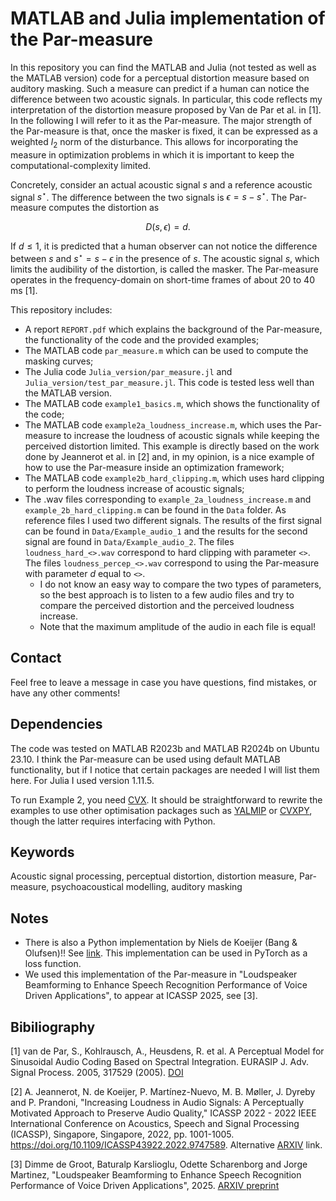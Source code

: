# MATLAB and Julia implementation of the Par-measure
In this repository you can find the MATLAB and Julia (not tested as well as the MATLAB version) code for a perceptual distortion measure based on auditory masking. Such a measure can predict if a human can notice the difference between two acoustic signals. 
In particular, this code reflects my interpretation of the distortion measure proposed by Van de Par et al. in [1]. In the following I will refer to it as the Par-measure. The major strength of the Par-measure is that, once the masker is fixed, it can be expressed as a weighted $l_2$ norm of the disturbance. This allows for incorporating the measure in optimization problems in which it is important to keep the computational-complexity limited.

Concretely, consider an actual acoustic signal $s$ and a reference acoustic signal $s^\star$. The difference between the two signals is $\epsilon=s-s^\star$. The Par-measure computes the distortion as

$$ D(s, \epsilon) = d. $$

If $d \leq 1$, it is predicted that a human observer can not notice the difference between $s$ and $s^\star=s-\epsilon$ in the presence of $s$. The acoustic signal $s$, which limits the audibility of the distortion, is called the masker. The Par-measure operates in the frequency-domain on short-time frames of about 20 to 40 ms [1].

This repository includes:
- A report ``REPORT.pdf`` which explains the background of the Par-measure, the functionality of the code and the provided examples;
- The MATLAB code ``par_measure.m`` which can be used to compute the masking curves;
- The Julia code ``Julia_version/par_measure.jl`` and ``Julia_version/test_par_measure.jl``. This code is tested less well than the MATLAB version.
- The MATLAB code ``example1_basics.m``, which shows the functionality of the code;
- The MATLAB code ``example2a_loudness_increase.m``, which uses the Par-measure to increase the loudness of acoustic signals while keeping the perceived distortion limited. This example is directly based on the work done by Jeannerot et al. in [2] and, in my opinion, is a nice example of how to use the Par-measure inside an optimization framework;
- The MATLAB code ``example2b_hard_clipping.m``, which uses hard clipping to perform the loudness increase of acoustic signals;
- The .wav files corresponding to `example_2a_loudness_increase.m` and `example_2b_hard_clipping.m` can be found in the `Data` folder. As reference files I used two different signals. The results of the first signal can be found in `Data/Example_audio_1` and the results for the second signal are found in `Data/Example_audio_2`. The files `loudness_hard_<>.wav` correspond to hard clipping with parameter `<>`. The files `loudness_percep_<>.wav` correspond to using the Par-measure with parameter $d$ equal to `<>`. 
	- I do not know an easy way to compare the two types of parameters, so the best approach is to listen to a few audio files and try to compare the perceived distortion and the perceived loudness increase.
	- Note that the maximum amplitude of the audio in each file is equal! 

## Contact
Feel free to leave a message in case you have questions, find mistakes, or have any other comments! 

## Dependencies
The code was tested on MATLAB R2023b and MATLAB R2024b on Ubuntu 23.10. I think the Par-measure can be used using default MATLAB functionality, but if I notice that certain packages are needed I will list them here. For Julia I used version 1.11.5. 

To run Example 2, you need [CVX](https://cvxr.com/cvx/). It should be straightforward to rewrite the examples to use other optimisation packages such as [YALMIP](https://yalmip.github.io/) or [CVXPY](https://www.cvxpy.org/), though the latter requires interfacing with Python.

## Keywords
Acoustic signal processing, perceptual distortion, distortion measure, Par-measure, psychoacoustical modelling, auditory masking

## Notes
- There is also a Python implementation by Niels de Koeijer (Bang & Olufsen)!! See [link](https://github.com/nielsdekoeijer/libdetectability). This implementation can be used in PyTorch as a loss function. 
- We used this implementation of the Par-measure in "Loudspeaker Beamforming to Enhance Speech Recognition Performance of Voice Driven Applications", to appear at ICASSP 2025, see [3].


## Bibiliography
[1] van de Par, S., Kohlrausch, A., Heusdens, R. et al. A Perceptual Model for Sinusoidal Audio Coding Based on Spectral Integration. EURASIP J. Adv. Signal Process. 2005, 317529 (2005). [DOI](https://doi.org/10.1155/ASP.2005.1292)

[2] A. Jeannerot, N. de Koeijer, P. Martínez-Nuevo, M. B. Møller, J. Dyreby and P. Prandoni, "Increasing Loudness in Audio Signals: A Perceptually Motivated Approach to Preserve Audio Quality," ICASSP 2022 - 2022 IEEE International Conference on Acoustics, Speech and Signal Processing (ICASSP), Singapore, Singapore, 2022, pp. 1001-1005. https://doi.org/10.1109/ICASSP43922.2022.9747589. Alternative [ARXIV](https://arxiv.org/abs/2202.08183) link.

[3] Dimme de Groot, Baturalp Karslioglu, Odette Scharenborg and Jorge Martinez, "Loudspeaker Beamforming to Enhance Speech Recognition Performance of Voice Driven Applications", 2025. [ARXIV preprint](https://doi.org/10.48550/arXiv.2501.08104)

